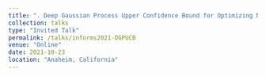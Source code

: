 ```yaml
---
title: ". Deep Gaussian Process Upper Confidence Bound for Optimizing Non-Stationary Functions"
collection: talks
type: "Invited Talk"
permalink: /talks/informs2021-DGPUCB
venue: "Online"
date: 2021-10-23
location: "Anaheim, California"
---
```



